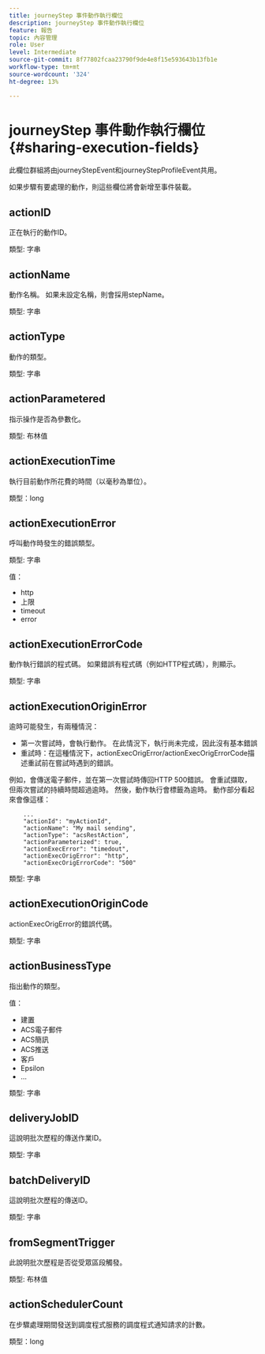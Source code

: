 ```yaml
---
title: journeyStep 事件動作執行欄位
description: journeyStep 事件動作執行欄位
feature: 報告
topic: 內容管理
role: User
level: Intermediate
source-git-commit: 8f77802fcaa23790f9de4e8f15e593643b13fb1e
workflow-type: tm+mt
source-wordcount: '324'
ht-degree: 13%

---
```


# journeyStep 事件動作執行欄位 {#sharing-execution-fields}

此欄位群組將由journeyStepEvent和journeyStepProfileEvent共用。

如果步驟有要處理的動作，則這些欄位將會新增至事件裝載。

## actionID

正在執行的動作ID。

類型: 字串

## actionName

動作名稱。 如果未設定名稱，則會採用stepName。

類型: 字串

## actionType

動作的類型。

類型: 字串

## actionParametered

指示操作是否為參數化。

類型: 布林值

## actionExecutionTime

執行目前動作所花費的時間（以毫秒為單位）。

類型：long

## actionExecutionError

呼叫動作時發生的錯誤類型。

類型: 字串

值：
* http
* 上限
* timeout
* error

## actionExecutionErrorCode

動作執行錯誤的程式碼。 如果錯誤有程式碼（例如HTTP程式碼），則顯示。

類型: 字串

## actionExecutionOriginError

逾時可能發生，有兩種情況：

* 第一次嘗試時，會執行動作。 在此情況下，執行尚未完成，因此沒有基本錯誤
* 重試時：在這種情況下，actionExecOrigError/actionExecOrigErrorCode描述重試前在嘗試時遇到的錯誤。

例如，會傳送電子郵件，並在第一次嘗試時傳回HTTP 500錯誤。 會重試擷取，但兩次嘗試的持續時間超過逾時。 然後，動作執行會標籤為逾時。 動作部分看起來會像這樣：

```
    ...
    "actionId": "myActionId",
    "actionName": "My mail sending",
    "actionType": "acsRestAction",
    "actionParameterized": true,
    "actionExecError": "timedout",
    "actionExecOrigError": "http",
    "actionExecOrigErrorCode": "500"
```

類型: 字串

## actionExecutionOriginCode

actionExecOrigError的錯誤代碼。

類型: 字串

## actionBusinessType

指出動作的類型。

值：

* 建置
* ACS電子郵件
* ACS簡訊
* ACS推送
* 客戶
* Epsilon
* ...

類型: 字串

## deliveryJobID

這說明批次歷程的傳送作業ID。

類型: 字串

## batchDeliveryID

這說明批次歷程的傳送ID。

類型: 字串

## fromSegmentTrigger

此說明批次歷程是否從受眾區段觸發。

類型: 布林值

## actionSchedulerCount

在步驟處理期間發送到調度程式服務的調度程式通知請求的計數。

類型：long

